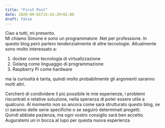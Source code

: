 ```yaml
---
title: "First Post"
date: 2020-09-01T15:41:29+02:00
draft: false
---
```



Ciao a tutti,
mi presento.  
Mi chiamo Simone e sono un programmatore .Net per professione.
In questo blog però parlero tendenzialmente di altre tecnologie.
Attualmente sono molto interessato a:  
1) docker come tecnologia di virtualizzazione
1) Golang come linguaggio di programmazione
1) Raspberry Pi come hardware  

ma la curiosità è tanta, quindi molto probabilmente gli argomenti saranno molti altri.

Cercherò di condividere il piú possibile le mie esperienze, i problemi riscontrati e relative soluzione, nella speranza di poter essere utile a qualcuno.
Al momento non so ancora come sarà strutturato questo blog, se ci saranno delle serie specifiche o se seguirò determinati progetti.  
Quindi abbiate pazienza, ma ogni vostro consiglio sarà ben accetto.  
Auguratemi un in bocca al lupo per questa nuova esperienza
